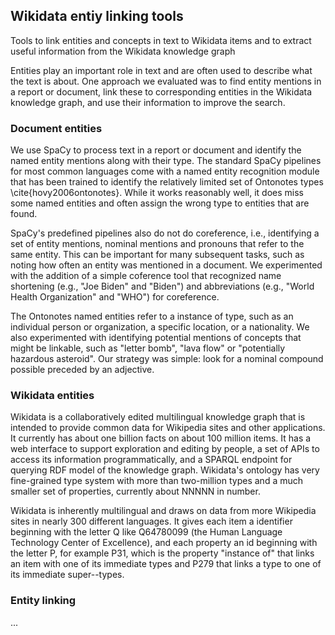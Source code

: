## Wikidata entiy linking tools

Tools to link entities and concepts in text to Wikidata items and to
extract useful information from the Wikidata knowledge graph


Entities play an important role in text and are often used to describe what the text is about. One approach we evaluated was to find entity mentions in a report or document, link these to corresponding entities in the Wikidata knowledge graph, and use their information to improve the search.

### Document entities

We use SpaCy to process text in a report or document and identify the named entity mentions along with their type.  The standard SpaCy pipelines for most common languages come with a named entity recognition module that has been trained to identify the relatively limited set of Ontonotes types \cite{hovy2006ontonotes}. While it works reasonably well, it does miss some named entities and often assign the wrong type to entities that are found.

SpaCy's predefined pipelines also do not do coreference, i.e., identifying a set of entity mentions, nominal  mentions and pronouns that refer to the same entity. This can be important for many subsequent tasks, such as noting how often an entity was mentioned in a document.  We experimented with the addition of a simple coference tool that recognized name shortening (e.g., "Joe Biden" and "Biden") and abbreviations (e.g., "World Health Organization" and "WHO") for coreference.  

The Ontonotes named entities refer to a instance of type, such as an individual person or organization, a specific location, or a nationality. We also experimented with identifying potential mentions of concepts that might be linkable, such as "letter bomb", "lava flow" or "potentially hazardous asteroid". Our strategy was simple: look for a nominal compound possible preceded by an adjective.

### Wikidata entities

Wikidata is a collaboratively edited multilingual knowledge graph that is intended to provide common data for Wikipedia sites and other applications. It currently has about one billion facts on about 100 million items.  It has a web interface to support exploration and editing by people, a set of APIs to access its information programmatically, and a SPARQL endpoint for querying RDF model of the knowledge graph.  Wikidata's ontology has very fine-grained type system with more than two-million types and a much smaller set of properties, currently about NNNNN in number.

Wikidata is inherently multilingual and draws on data from more Wikipedia sites in nearly 300 different languages.  It gives each item a identifier beginning with the letter Q like Q64780099 (the Human Language Technology Center of Excellence), and each property an id beginning with the letter P, for example P31, which is the property "instance of" that links an item with one of its immediate types and P279 that links a type to one of its immediate super--types.


### Entity linking

...
